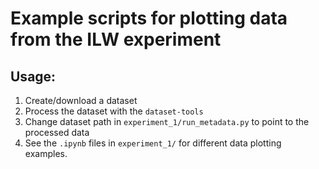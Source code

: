 # Example scripts for plotting data from the ILW experiment

## Usage:

1. Create/download a dataset
2. Process the dataset with the ``dataset-tools``
3. Change dataset path in ``experiment_1/run_metadata.py`` to point to the processed data
4. See the ``.ipynb`` files in ``experiment_1/`` for different data plotting examples.